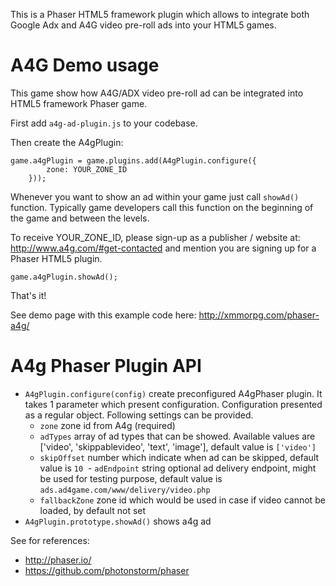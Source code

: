 This is a Phaser HTML5 framework plugin which allows to integrate both Google Adx and A4G video pre-roll ads into your HTML5 games. 

A4G Demo usage
================

This game show how A4G/ADX video pre-roll ad can be integrated into HTML5 framework Phaser game.

First add `a4g-ad-plugin.js` to your codebase.

Then create the A4gPlugin:

```
game.a4gPlugin = game.plugins.add(A4gPlugin.configure({
        zone: YOUR_ZONE_ID
    }));
```
Whenever you want to show an ad within your game just call `showAd()` function. 
Typically game developers call this function on the beginning of the game and between the levels. 

To receive YOUR_ZONE_ID, please sign-up as a publisher / website at: http://www.a4g.com/#get-contacted
and mention you are signing up for a Phaser HTML5 plugin.

```
game.a4gPlugin.showAd();
```
That's it!

See demo page with this example code here: http://xmmorpg.com/phaser-a4g/

A4g Phaser Plugin API
=====================

- `A4gPlugin.configure(config)` create preconfigured A4gPhaser plugin. It takes 1 parameter which present configuration.
Configuration presented as a regular object. Following settings can be provided.
  - `zone` zone id from A4g (required)
  - `adTypes` array of ad types that can be showed. Available values are ['video', 'skippablevideo', 'text', 'image'], default value is `['video']`
  - `skipOffset` number which indicate when ad can be skipped, default value is `10`
  - `adEndpoint` string optional ad delivery endpoint, might be used for testing purpose, default value is `ads.ad4game.com/www/delivery/video.php` 
  - `fallbackZone` zone id which would be used in case if video cannot be loaded, by default not set
- `A4gPlugin.prototype.showAd()` shows a4g ad

See for references:
* http://phaser.io/
* https://github.com/photonstorm/phaser
